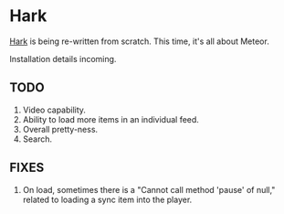 # Hark

[Hark](https://github.com/joelhans/Hark) is being re-written from scratch. This time, it's all about Meteor.

Installation details incoming.

## TODO

1. Video capability.
2. Ability to load more items in an individual feed.
9. Overall pretty-ness.
10. Search.

## FIXES

1. On load, sometimes there is a "Cannot call method 'pause' of null," related to loading a sync item into the player. 
